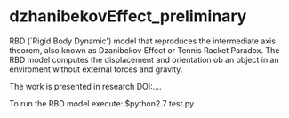 # dzhanibekovEffect_preliminary
RBD (`Rigid Body Dynamic') model that reproduces the intermediate axis theorem, also known as Dzanibekov Effect or Tennis Racket Paradox. The RBD model computes the displacement and orientation ob an object in an enviroment without external forces and gravity.

The work is presented in research DOI:....

To run the RBD model execute:
$python2.7 test.py